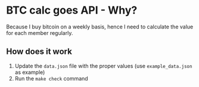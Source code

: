 # BTC calc goes API - Why?
Because I buy bitcoin on a weekly basis, hence I need to calculate the value for
each member regularly.

## How does it work
1. Update the `data.json` file with the proper values (use `example_data.json`
   as example)
2. Run the `make check` command
